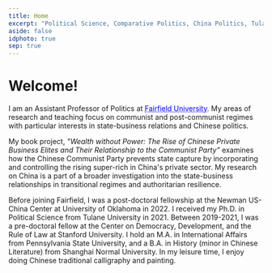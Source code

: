 ```yaml
---
title: Home
excerpt: "Political Science, Comparative Politics, China Politics, Tulane, PhD"
aside: false
idphoto: true
sep: true
---
```



# Welcome!

I am an Assistant Professor of Politics at <a href="https://www.fairfield.edu/" style="color: blue; text-decoration: underline;text-decoration-style: dotted;">Fairfield University</a>. My areas of research and teaching focus on communist and post-communist regimes with particular interests in state-business relations and Chinese politics. 

My book project, *"Wealth without Power: The Rise of Chinese Private Business Elites and Their Relationship to the Communist Party”* examines how the Chinese Communist Party prevents state capture by incorporating and controlling the rising super-rich in China's private sector. My research on China is a part of a broader investigation into the state-business relationships in transitional regimes and authoritarian resilience.

Before joining Fairfield, I was a post-doctoral fellowship at the Newman US-China Center at University of Oklahoma in 2022. I received my Ph.D. in Political Science from Tulane University in 2021. Between 2019-2021, I was a pre-doctoral fellow at the Center on Democracy, Development, and the Rule of Law at Stanford University. I hold an M.A. in International Affairs from Pennsylvania State University, and a B.A. in History (minor in Chinese Literature) from Shanghai Normal University. In my leisure time, I enjoy doing Chinese traditional calligraphy and painting.

